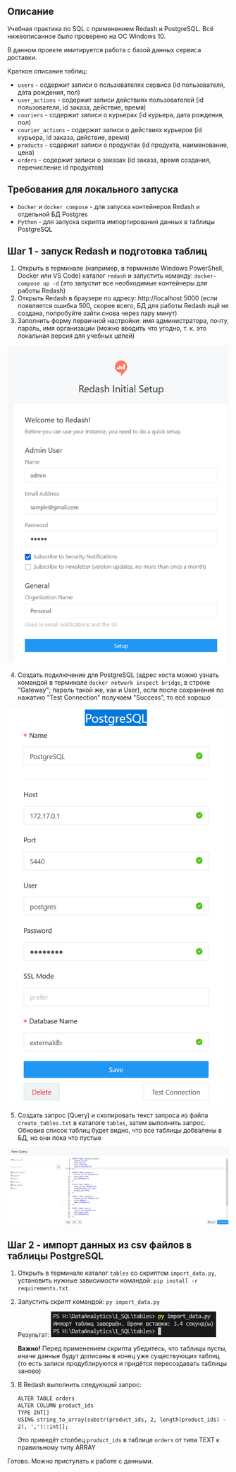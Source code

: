 ## Описание
Учебная практика по SQL с применением Redash и PostgreSQL. Всё нижеописанное было проверено на ОС Windows 10.

В данном проекте имитируется работа с базой данных сервиса доставки.

Краткое описание таблиц:
- `users` - содержит записи о пользователях сервиса (id пользователя, дата рождения, пол)
- `user_actions` - содержит записи действиях пользователей (id пользователя, id заказа, действие, время)
- `couriers` - содержит записи о курьерах (id курьера, дата рождения, пол)
- `courier_actions` - содержит записи о действиях курьеров (id курьера, id заказа, действие, время)
- `products` - содержит записи о продуктах (id продукта, наименование, цена)
- `orders` - содержит записи о заказах (id заказа, время создания, перечисление id продуктов)

## Требования для локального запуска
- `Docker` и `docker compose` - для запуска контейнеров Redash и отдельной БД Postgres
- `Python` - для запуска скрипта импортирования данных в таблицы PostgreSQL

## Шаг 1 - запуск Redash и подготовка таблиц
1) Открыть в терминале (например, в терминале Windows PowerShell, Docker или VS Code) каталог `redash` и запустить команду: 
` docker-compose up -d ` (это запустит все необходимые контейнеры для работы Redash)
2) Открыть Redash в браузере по адресу: http://localhost:5000 (если появляется ошибка 500, скорее всего, БД для работы Redash ещё не создана, попробуйте зайти снова через пару минут)
3) Заполнить форму первичной настройки: имя администратора, почту, пароль, имя организации (можно вводить что угодно, т. к. это локальная версия для учебных целей)

![Инициализация Redash](./img/01_redash_initial.png)

4) Создать подключение для PostgreSQL (адрес хоста можно узнать командой в терминале ` docker network inspect bridge `, в строке "Gateway"; пароль такой же, как и User), если после сохранения по нажатию "Test Connection" получаем "Success", то всё хорошо

![Создание подключения PostgreSQL](./img/02_redash_postgres_conn.png)

5) Создать запрос (Query) и скопировать текст запроса из файла `create_tables.txt` в каталоге `tables`, затем выполнить запрос. Обновив список таблиц будет видно, что все таблицы добвалены в БД, но они пока что пустые

![Создание таблиц через запрос](./img/03_redash_create_tables_query.png)

## Шаг 2 - импорт данных из csv файлов в таблицы PostgreSQL
1) Открыть в терминале каталог `tables` со скриптом `import_data.py`, установить нужные зависимости командой: 
` pip install -r requirements.txt `

2) Запустить скрипт командой: 
` py import_data.py `

    
    Результат:
    ![Скрипт импорта](./img/04_python_import_data.png)

    **Важно!** Перед применением скрипта убедитесь, что таблицы пусты, иначе данные будут дописаны в конец уже существующих таблиц (то есть записи продублируются и придётся пересоздавать таблицы заново)

3) В Redash выполнить следующий запрос:
    ``` 
    ALTER TABLE orders 
    ALTER COLUMN product_ids
    TYPE INT[]
    USING string_to_array(substr(product_ids, 2, length(product_ids) - 2), ',')::int[]; 
    ```
    Это приведёт столбец `product_ids` в таблице `orders` от типа TEXT к правильному типу ARRAY

Готово. Можно приступать к работе с данными.